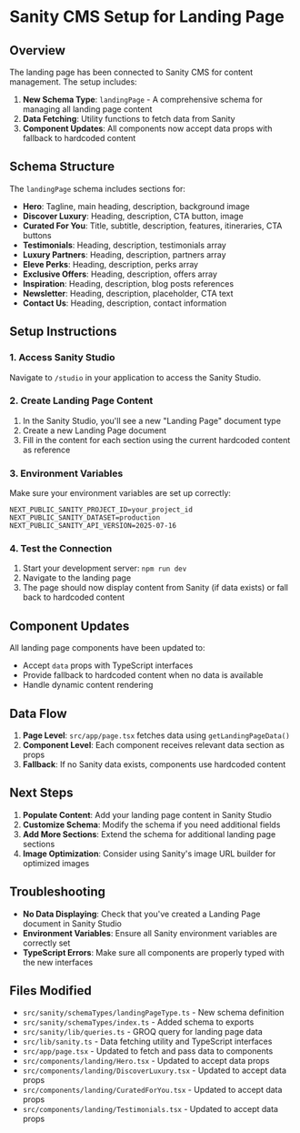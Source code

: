 # Sanity CMS Setup for Landing Page

## Overview

The landing page has been connected to Sanity CMS for content management. The setup includes:

1. **New Schema Type**: `landingPage` - A comprehensive schema for managing all landing page content
2. **Data Fetching**: Utility functions to fetch data from Sanity
3. **Component Updates**: All components now accept data props with fallback to hardcoded content

## Schema Structure

The `landingPage` schema includes sections for:

- **Hero**: Tagline, main heading, description, background image
- **Discover Luxury**: Heading, description, CTA button, image
- **Curated For You**: Title, subtitle, description, features, itineraries, CTA buttons
- **Testimonials**: Heading, description, testimonials array
- **Luxury Partners**: Heading, description, partners array
- **Eleve Perks**: Heading, description, perks array
- **Exclusive Offers**: Heading, description, offers array
- **Inspiration**: Heading, description, blog posts references
- **Newsletter**: Heading, description, placeholder, CTA text
- **Contact Us**: Heading, description, contact information

## Setup Instructions

### 1. Access Sanity Studio

Navigate to `/studio` in your application to access the Sanity Studio.

### 2. Create Landing Page Content

1. In the Sanity Studio, you'll see a new "Landing Page" document type
2. Create a new Landing Page document
3. Fill in the content for each section using the current hardcoded content as reference

### 3. Environment Variables

Make sure your environment variables are set up correctly:

```env
NEXT_PUBLIC_SANITY_PROJECT_ID=your_project_id
NEXT_PUBLIC_SANITY_DATASET=production
NEXT_PUBLIC_SANITY_API_VERSION=2025-07-16
```

### 4. Test the Connection

1. Start your development server: `npm run dev`
2. Navigate to the landing page
3. The page should now display content from Sanity (if data exists) or fall back to hardcoded content

## Component Updates

All landing page components have been updated to:

- Accept `data` props with TypeScript interfaces
- Provide fallback to hardcoded content when no data is available
- Handle dynamic content rendering

## Data Flow

1. **Page Level**: `src/app/page.tsx` fetches data using `getLandingPageData()`
2. **Component Level**: Each component receives relevant data section as props
3. **Fallback**: If no Sanity data exists, components use hardcoded content

## Next Steps

1. **Populate Content**: Add your landing page content in Sanity Studio
2. **Customize Schema**: Modify the schema if you need additional fields
3. **Add More Sections**: Extend the schema for additional landing page sections
4. **Image Optimization**: Consider using Sanity's image URL builder for optimized images

## Troubleshooting

- **No Data Displaying**: Check that you've created a Landing Page document in Sanity Studio
- **Environment Variables**: Ensure all Sanity environment variables are correctly set
- **TypeScript Errors**: Make sure all components are properly typed with the new interfaces

## Files Modified

- `src/sanity/schemaTypes/landingPageType.ts` - New schema definition
- `src/sanity/schemaTypes/index.ts` - Added schema to exports
- `src/sanity/lib/queries.ts` - GROQ query for landing page data
- `src/lib/sanity.ts` - Data fetching utility and TypeScript interfaces
- `src/app/page.tsx` - Updated to fetch and pass data to components
- `src/components/landing/Hero.tsx` - Updated to accept data props
- `src/components/landing/DiscoverLuxury.tsx` - Updated to accept data props
- `src/components/landing/CuratedForYou.tsx` - Updated to accept data props
- `src/components/landing/Testimonials.tsx` - Updated to accept data props 